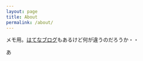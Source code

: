 ```yaml
---
layout: page
title: About
permalink: /about/
---
```


メモ用。[はてなブログ](https://hotoku.hatenablog.com/)もあるけど何が違うのだろうか・・

あ

